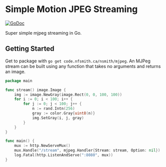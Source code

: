 # Simple Motion JPEG Streaming

[![GoDoc](https://godoc.org/github.com/gorilla/websocket?status.svg)](https://godoc.org/github.com/gorilla/websocket)

Super simple mjpeg streaming in Go.

## Getting Started

Get to package with `go get code.nfsmith.ca/nsmith/mjpeg`. An MJPeg stream
can be built using any function that takes no arguments and returns an image.

```go
package main

func stream() image.Image {
    img := image.NewGray(image.Rect(0, 0, 100, 100))
    for i := 0; i < 100; i++ {
        for j := 0; j < 100; j++ {
            n := rand.Intn(256)
            gray := color.Gray{uint8(n)}
            img.SetGray(i, j, gray)
        }
    }
}

func main() {
    mux := http.NewServeMux()
    mux.Handle("/stream", mjpeg.Handler{Stream: stream, Option: nil})
    log.Fatal(http.ListenAndServe(":8080", mux))
}
```

